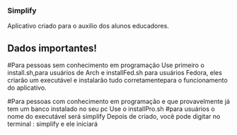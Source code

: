 ### Simplify
Aplicativo criado para o auxilio dos alunos educadores.
## Dados importantes!

#Para pessoas sem conhecimento em programação
Use primeiro o install.sh,para usuários de Arch e installFed.sh para usuários Fedora, eles criarão  um executável e instalarão tudo corretamentepara o funcionamento do aplicativo.

#Para pessoas com conhecimento em programação e que provavelmente já tem um banco instalado no seu pc
Use o installPro.sh
#para usuários
o nome do executável será simplify
Depois de criado, você pode digitar no terminal : simplify
e ele iniciará


